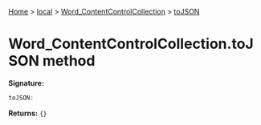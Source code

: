 [Home](./index) &gt; [local](local.md) &gt; [Word\_ContentControlCollection](local.word_contentcontrolcollection.md) &gt; [toJSON](local.word_contentcontrolcollection.tojson.md)

# Word\_ContentControlCollection.toJSON method


**Signature:**
```javascript
toJSON:
```
**Returns:** `{}`

